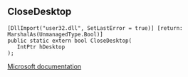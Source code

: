 ## CloseDesktop

```
[DllImport("user32.dll", SetLastError = true)] [return: MarshalAs(UnmanagedType.Bool)]
public static extern bool CloseDesktop(
   IntPtr hDesktop
);
```

[Microsoft documentation](https://docs.microsoft.com/en-us/windows/win32/api/winuser/nf-winuser-closedesktop)
